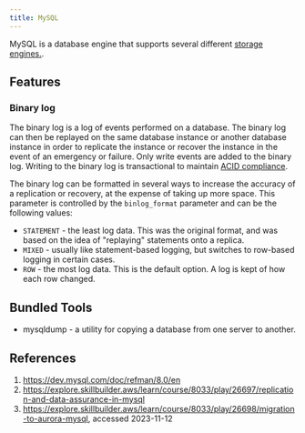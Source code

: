 ```yaml
---
title: MySQL
---
```

MySQL is a database engine that supports several different [storage engines.](../storage_engine.md?fileId=24631).

## Features

### Binary log

The binary log is a log of events performed on a database. The binary log can then be replayed on the same database instance or another database instance in order to replicate the instance or recover the instance in the event of an emergency or failure. Only write events are added to the binary log. Writing to the binary log is transactional to maintain [ACID compliance](acid_compliance.md?fileId=24665).

 The binary log can be formatted in several ways to increase the accuracy of a replication or recovery, at the expense of taking up more space. This parameter is controlled by the `binlog_format`  parameter and can be the following values:

- `STATEMENT`  - the least log data. This was the original format, and was based on the idea of "replaying" statements onto a replica.
- `MIXED` - usually like statement-based logging, but switches to row-based logging in certain cases.
- `ROW` - the most log data. This is the default option. A log is kept of how each row changed.

## Bundled Tools

- mysqldump - a utility for copying a database from one server to another.

## References

1. <https://dev.mysql.com/doc/refman/8.0/en>
2. <https://explore.skillbuilder.aws/learn/course/8033/play/26697/replication-and-data-assurance-in-mysql>
3. <https://explore.skillbuilder.aws/learn/course/8033/play/26698/migration-to-aurora-mysql>, accessed 2023-11-12
